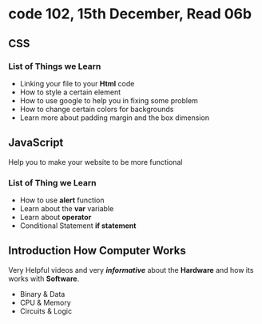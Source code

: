 # code 102, 15th December, Read 06b

## CSS

### List of Things we Learn

- Linking your file to your **Html** code
- How to style a certain element
- How to use google to help you in fixing some problem
- How to change certain colors for backgrounds
- Learn more about padding margin and the box dimension

## JavaScript

Help you to make your website to be more functional

### List of Thing we Learn

- How to use **alert** function
- Learn about the **var** variable
- Learn about **operator**
- Conditional Statement **if statement**

## Introduction How Computer Works

Very Helpful videos and very _**informative**_ about the **Hardware**
and how its works with **Software**.

- Binary & Data
- CPU & Memory
- Circuits & Logic

